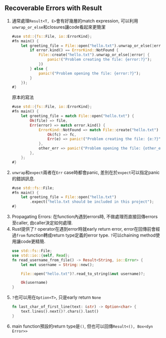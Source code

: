 ## Recoverable Errors with Result
1. 通常處理`Result<T, E>`會有好幾層的match expression, 可以利用`unwrap_or_else`和closures讓code看起來更簡潔
	```rust
	#use std::{fs::File, io::ErrorKind};
	#fn main() {
		let greeting_file = File::open("hello.txt").unwrap_or_else(|error| {
			if error.kind() == ErrorKind::NotFound {
				File::create("hello.txt").unwrap_or_else(|error| {
					panic!("Problem creating the file: {error:?}");
				})
			} else {
				panic!("Problem opening the file: {error:?}");
			}
		});
	#}
	```
	原本的寫法
	```rust
	#use std::{fs::File, io::ErrorKind};
	#fn main() {
		let greeting_file = match File::open("hello.txt") {
			Ok(file) => file,
			Err(error) => match error.kind() {
				ErrorKind::NotFound => match File::create("hello.txt") {
					Ok(fc) => fc,
					Err(e) => panic!("Problem creating the file: {e:?}"),
				},
				other_err => panic!("Problem opening the file: {other_err:?}"),
			},
		};
	#}
	```
2. `unwrap`和`expect`兩者在`Err` case時都會panic, 差別在於`expect`可以指定panic的錯誤訊息.
	```rust
	#use std::fs::File;
	#fn main() {
		let greeting_file = File::open("hello.txt")
			.expect("hello.txt should be included in this project");
	#}
	```
3. Propagating Errors: 在function內遇到errors時, 不做處理而直接回傳errors至caller,
   由caller決定如何處理.
4. Rust提供了`?` operator在遇到error時就early return error, error在回傳前會經過`from`
   function轉成return type定義的error type.
   `?`可以chaining method使用讓code更精簡.
	```rust
	use std::fs::File;
	use std::io::{self, Read};
	fn read_username_from_file() -> Result<String, io::Error> {
		let mut username = String::new();

		File::open("hello.txt")?.read_to_string(&mut username)?;

		Ok(username)
	}
	```
5. `?`也可以用在`Option<T>`, 只是early return `None`
	```rust
	fn last_char_of_first_line(text: &str) -> Option<char> {
		text.lines().next()?.chars().last()
	}
	```
6. main function預設的return type是`()`, 但也可以回傳`Result<(), Box<dyn Error>>`
